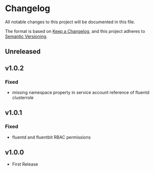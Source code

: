 # Changelog

All notable changes to this project will be documented in this file.

The format is based on [Keep a Changelog](https://keepachangelog.com/en/1.0.0/),
and this project adheres to [Semantic Versioning](https://semver.org/spec/v2.0.0.html).

## Unreleased

## v1.0.2

### Fixed

- missing namespace property in service account reference of fluentd clusterrole

## v1.0.1

### Fixed

- fluentd and fluentbit RBAC permissions

## v1.0.0

- First Release
